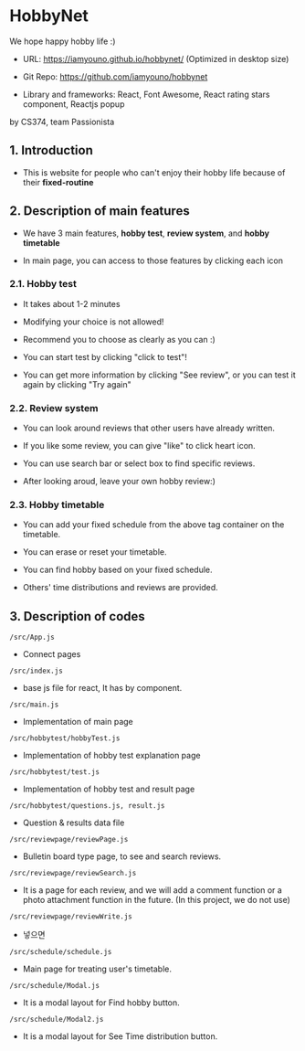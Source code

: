 # HobbyNet

We hope happy hobby life :)

- URL: https://iamyouno.github.io/hobbynet/ (Optimized in desktop size)

- Git Repo: https://github.com/iamyouno/hobbynet

- Library and frameworks: React, Font Awesome, React rating stars component, Reactjs popup

by CS374, team Passionista

## 1. Introduction

- This is website for people who can't enjoy their hobby life because of their **fixed-routine**

## 2. Description of main features

- We have 3 main features, **hobby test**, **review system**, and **hobby timetable**

- In main page, you can access to those features by clicking each icon

### 2.1. Hobby test

- It takes about 1-2 minutes

- Modifying your choice is not allowed!

- Recommend you to choose as clearly as you can :)

- You can start test by clicking "click to test"!

- You can get more information by clicking "See review", or you can test it again by clicking "Try again"

### 2.2. Review system

- You can look around reviews that other users have already written.

- If you like some review, you can give "like" to click heart icon.

- You can use search bar or select box to find specific reviews.

- After looking aroud, leave your own hobby review:)

### 2.3. Hobby timetable

-  You can add your fixed schedule from the above tag container on the timetable. 

-  You can erase or reset your timetable.

-  You can find hobby based on your fixed schedule. 

-  Others' time distributions and reviews are provided.

## 3. Description of codes

<pre><code>/src/App.js</code></pre>

- Connect pages

<pre><code>/src/index.js</code></pre>

- base js file for react, It has <App/> by component.

<pre><code>/src/main.js</code></pre>

- Implementation of main page

<pre><code>/src/hobbytest/hobbyTest.js</code></pre>

- Implementation of hobby test explanation page

<pre><code>/src/hobbytest/test.js</code></pre>

- Implementation of hobby test and result page

<pre><code>/src/hobbytest/questions.js, result.js</code></pre>

- Question & results data file

<pre><code>/src/reviewpage/reviewPage.js</code></pre>

- Bulletin board type page, to see and search reviews.

<pre><code>/src/reviewpage/reviewSearch.js</code></pre>

- It is a page for each review, and we will add a comment function or a photo attachment function in the future. (In this project, we do not use)

<pre><code>/src/reviewpage/reviewWrite.js</code></pre>

- 넣으면

<pre><code>/src/schedule/schedule.js</code></pre>

- Main page for treating user's timetable.

<pre><code>/src/schedule/Modal.js</code></pre>

- It is a modal layout for Find hobby button.

<pre><code>/src/schedule/Modal2.js</code></pre>

- It is a modal layout for See Time distribution button.
